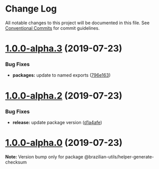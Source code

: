 # Change Log

All notable changes to this project will be documented in this file.
See [Conventional Commits](https://conventionalcommits.org) for commit guidelines.

# [1.0.0-alpha.3](https://github.com/brazilian-utils/brazilian-utils/tree/master/packages/helper-generate-checksum/compare/@brazilian-utils/helper-generate-checksum@1.0.0-alpha.2...@brazilian-utils/helper-generate-checksum@1.0.0-alpha.3) (2019-07-23)

### Bug Fixes

- **packages:** update to named exports ([796e163](https://github.com/brazilian-utils/brazilian-utils/tree/master/packages/helper-generate-checksum/commit/796e163))

# [1.0.0-alpha.2](https://github.com/brazilian-utils/brazilian-utils/tree/master/packages/helper-generate-checksum/compare/@brazilian-utils/helper-generate-checksum@1.0.0-alpha.0...@brazilian-utils/helper-generate-checksum@1.0.0-alpha.2) (2019-07-23)

### Bug Fixes

- **release:** update package version ([d1a4afe](https://github.com/brazilian-utils/brazilian-utils/tree/master/packages/helper-generate-checksum/commit/d1a4afe))

# [1.0.0-alpha.0](https://github.com/brazilian-utils/brazilian-utils/tree/master/packages/helper-generate-checksum/compare/@brazilian-utils/helper-generate-checksum@0.1.4...@brazilian-utils/helper-generate-checksum@1.0.0-alpha.0) (2019-07-23)

**Note:** Version bump only for package @brazilian-utils/helper-generate-checksum
